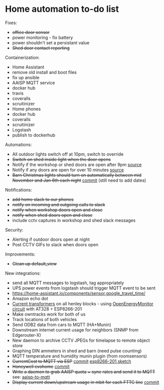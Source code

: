 # Home automation to-do list

Fixes:

* ~~office door sensor~~
* power monitoring - fix battery
* power shouldn't set a persistant value
* ~~Shed door contact reporting~~

Containerization:

* Home Assistant
 * remove old install and boot files
 * fix up ansible
* AAISP MQTT service
 * docker hub
 * travis
 * coveralls
 * scruitinizer
* Home phones
 * docker hub
 * coveralls
 * scruitinizer
* Logstash
 * publish to dockerhub
 

Automations:

* All outdoor lights switch off at 10pm, switch to override
* ~~Switch on shed inside light when the door opens~~
* Notify if the workshop or shed doors are open after 9pm [source](https://github.com/dale3h/homeassistant-config-1/blob/master/automation/notify_garage_open_2100.yaml)
* Notify if any doors are open for over 10 minutes [source](https://github.com/dale3h/homeassistant-config-1/blob/master/automation/notify_doors_left_open.yaml)
* ~~Barn Christmas lights should turn on automatically between mid November and Jan 6th each night~~ [commit](https://github.com/natm/homeassistant-config/commit/9882f46f6a4bbb019cee2fed34506e198c611be7) (still need to add dates)

Notifications:

* ~~add home slack to our phones~~
* ~~notify on incoming and outgoing calls to slack~~
* ~~notify when workshop doors open and close~~
* ~~notify when shed doors open and close~~
* include cctv captures in workshop and shed slack messages

Security:

* Alerting if outdoor doors open at night
* Post CCTV GIFs to slack when doors open

Improvements:

* ~~Clean up default_view~~

New integrations:

* send all MQTT messages to logstash, tag appropriately
* UPS power events from logstash should trigger MQTT event to be sent
* https://home-assistant.io/components/sensor.google_travel_time/
* Amazon echo dot
* [Current transformers](http://www.ebay.co.uk/itm/331978579185) on all henley blocks - using [OpenEnergyMonitor circuit](https://openenergymonitor.org/emon/buildingblocks/how-to-build-an-arduino-energy-monitor) with AT328 + ESP8266-201
* Make owntracks work for both of us
* Track locations of both vehicles
* Send ODB2 data from cars to MQTT (HA+Munin)
* Downstream internet current usage for neighbors (SNMP from Edgerouter-X)
* New daemon to archive CCTV JPEGs for timelapse to remote object store
* Graphing DIN ammeters in shed and barn (need pulse counting)
* MQTT temperature and humidity munin plugin (from roomsensors)
* ~~CurrentCost to MQTT via ESP~~ [commit](https://github.com/natm/homeassistant-config/commit/1d9e7286e50cecd35e420fb48b9d06e1db5952e8) [esp8266-201 sketch](https://gist.github.com/natm/d47d8d86f900030295d55ac90aeee320)
* ~~Honeywell evohome~~ [commit](https://github.com/natm/homeassistant-config/commit/133bd98b465d14643fb3e2ec215cff82aadd7297)
* ~~Write a daemon to grab AAISP quota + sync rates and send it to MQTT~~ see: [aaisp-to-mqtt](https://github.com/natm/aaisp-to-mqtt)
* ~~Display current down/upstream usage in mbit for each FTTC line~~ [commit](https://github.com/natm/homeassistant-config/commit/e16f9f23cc5b0f457b8bbdffca04312fef566708)
